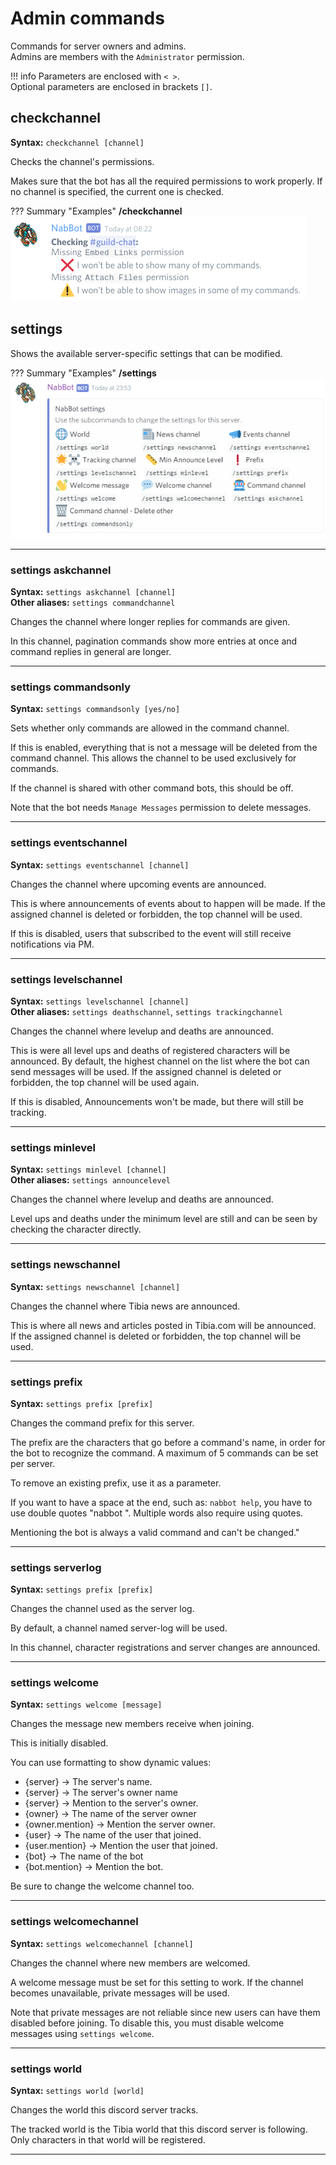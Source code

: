 # Admin commands
Commands for server owners and admins.  
Admins are members with the `Administrator` permission.

!!! info
    Parameters are enclosed with `< >`.   
    Optional parameters are enclosed in brackets `[]`.


## checkchannel
**Syntax:** `checkchannel [channel]`

Checks the channel's permissions.

Makes sure that the bot has all the required permissions to work properly.
If no channel is specified, the current one is checked.

??? Summary "Examples"
    **/checkchannel**  
    ![image](../assets/images/commands/checkchannel.png)

## settings
Shows the available server-specific settings that can be modified.

??? Summary "Examples"
    **/settings**  
    ![image](../assets/images/commands/settings.png)
    
----

### settings askchannel
**Syntax:** `settings askchannel [channel]`  
**Other aliases:** `settings commandchannel`

Changes the channel where longer replies for commands are given.

In this channel, pagination commands show more entries at once and command replies in general are longer.

----

### settings commandsonly
**Syntax:** `settings commandsonly [yes/no]`

Sets whether only commands are allowed in the command channel.

If this is enabled, everything that is not a message will be deleted from the command channel.
This allows the channel to be used exclusively for commands.

If the channel is shared with other command bots, this should be off.

Note that the bot needs `Manage Messages` permission to delete messages.

----

### settings eventschannel
**Syntax:** `settings eventschannel [channel]`

Changes the channel where upcoming events are announced.

This is where announcements of events about to happen will be made.
If the assigned channel is deleted or forbidden, the top channel will be used.

If this is disabled, users that subscribed to the event will still receive notifications via PM.

----

### settings levelschannel
**Syntax:** `settings levelschannel [channel]`  
**Other aliases:** `settings deathschannel`, `settings trackingchannel`

Changes the channel where levelup and deaths are announced.

This is were all level ups and deaths of registered characters will be announced.
By default, the highest channel on the list where the bot can send messages will be used.
If the assigned channel is deleted or forbidden, the top channel will be used again.

If this is disabled, Announcements won't be made, but there will still be tracking.

----

### settings minlevel
**Syntax:** `settings minlevel [channel]`  
**Other aliases:** `settings announcelevel`

Changes the channel where levelup and deaths are announced.

Level ups and deaths under the minimum level are still and can be seen by checking the character directly.

----

### settings newschannel
**Syntax:** `settings newschannel [channel]`

Changes the channel where Tibia news are announced.

This is where all news and articles posted in Tibia.com will be announced.  
If the assigned channel is deleted or forbidden, the top channel will be used.

----

### settings prefix
**Syntax:** `settings prefix [prefix]`  

Changes the command prefix for this server.

The prefix are the characters that go before a command's name, in order for the bot to recognize the command.
A maximum of 5 commands can be set per server.

To remove an existing prefix, use it as a parameter.

If you want to have a space at the end, such as: `nabbot help`, you have to use double quotes "nabbot ".
Multiple words also require using quotes.

Mentioning the bot is always a valid command and can't be changed."

----

### settings serverlog
**Syntax:** `settings prefix [prefix]`  

Changes the channel used as the server log.

By default, a channel named server-log will be used.

In this channel, character registrations and server changes are announced.

----

### settings welcome
**Syntax:** `settings welcome [message]`

Changes the message new members receive when joining.
        
This is initially disabled.

You can use formatting to show dynamic values:
- {server} -> The server's name.
- {server} -> The server's owner name
- {server} -> Mention to the server's owner.
- {owner} -> The name of the server owner
- {owner.mention} -> Mention the server owner.
- {user} -> The name of the user that joined.
- {user.mention} -> Mention the user that joined.
- {bot} -> The name of the bot
- {bot.mention} -> Mention the bot.

Be sure to change the welcome channel too.

----

### settings welcomechannel
**Syntax:** `settings welcomechannel [channel]`

Changes the channel where new members are welcomed.

A welcome message must be set for this setting to work.
If the channel becomes unavailable, private messages will be used.

Note that private messages are not reliable since new users can have them disabled before joining.
To disable this, you must disable welcome messages using `settings welcome`.

----

### settings world
**Syntax:** `settings world [world]`  

Changes the world this discord server tracks.

The tracked world is the Tibia world that this discord server is following.
Only characters in that world will be registered.

----
